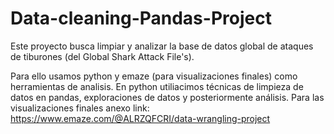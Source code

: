 # Data-cleaning-Pandas-Project
Este proyecto busca limpiar y analizar la base de datos global de ataques de tiburones (del Global Shark Attack File's).

Para ello usamos python y emaze (para visualizaciones finales) como herramientas de analisis.
En python utiliacimos técnicas de limpieza de datos en pandas, exploraciones de datos y posteriormente análisis.
Para las visualizaciones finales anexo link: https://www.emaze.com/@ALRZQFCRI/data-wrangling-project
